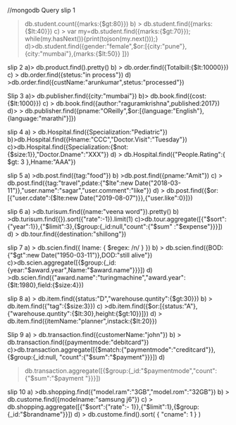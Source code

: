 //mongodb Query
slip 1
> db.student.count({marks:{$gt:80}})
b) > db.student.find({marks:{$lt:40}})
c) > var my=db.student.find({marks:{$gt:70}});
> while(my.hasNext()){print(tojson(my.next()));}
d)>db.student.find({gender:"female",$or:[{city:"pune"},{city:"mumbai"},{marks:{$lt:50}}
]})


slip 2
a)> db.product.find().pretty()
b) > db.order.find({Totalbill:{$lt:10000}})
c) > db.order.find({stetus:"in process"})
d) >db.order.find({custName:"arunkumar",stetus:"processed"})

Slip 3
a)> db.publisher.find({city:"mumbai"})
b)> db.book.find({cost:{$lt:1000}})
c) > db.book.find({author:"raguramkrishna",published:2017})
d)> >
db.publisher.find({pname:"OReilly",$or:[{language:"English"},{language:"marathi"}]})

slip 4
a) > db.Hospital.find({Specialization:"Pediatric"})
b)>db.Hospital.find({Hname:"CCC","Doctor.Visit":"Tuesday"})
c)>db.Hospital.find({Specialization:{$not:{$size:1}},"Doctor.Dname":"XXX"})
d) > db.Hospital.find({"People.Rating":{ $gt: 3 },Hname:"AAA"})


slip 5
a) >db.post.find({tag:"food"})
b) >db.post.find({pname:"Amit"})
c) > db.post.find({tag:"travel",pdate:{"$lte":new Date("2018-03-
11")},"user.name":"sagar","user.comment":"like"})
d) > db.post.find({$or:[{"user.cdate":{$lte:new Date("2019-08-07")}},{"user.like":0}]})

slip 6
a) >db.turisum.find({name:"veena word"}).pretty()
b) >db.turisum.find({}).sort({"rate":-1}).limit(1)
c)>db.tour.aggregate([{"$sort":{"year":1}},{"$limit":3},{$group:{_id:null,"count":{"$sum"
:"$expense"}}}])
d) > db.tour.find({destination:"shillong"})

slip 7
a) > db.scien.find({ lname: { $regex: /n/ } })
b) > db.scien.find({BOD:{"$gt":new Date("1950-03-11")},DOD:"still alive"})
c)>db.scien.aggregate([{$group:{_id:{year:"$award.year",Name:"$award.name"}}}])
d) >db.scien.find({"award.name":"turingmachine","award.year":{$lt:1980},field:{$size:4}})

slip 8
a) > db.item.find({status:"D","warehouse.quntity":{$gt:30}})
b) > db.item.find({"tag":{$size:3}})
c) >db.item.find({$or:[{status:"A"},{"warehouse.quntity":{$lt:30},height:{$gt:10}}]})
d) > db.item.find({itemName:"planner",instack:{$lt:20}})

Slip 9
a) > db.transaction.find({customerName:"john"})
b) > db.transaction.find({paymentmode:"debitcard"})
c)>db.transaction.aggregate([{$match:{"paymentmode":"creditcard"}},{$group:{_id:null,
"count":{"$sum":"$payment"}}}])
d)
>db.transaction.aggregate([{$group:{_id:"$paymentmode","count":{"$sum":"$payment
"}}}])

slip 10
a) >db.shopping.find({"model.ram":"3GB","model.rom":"32GB"})
b) > db.custome.find({modelname:"samsung j6"})
c) > db.shopping.aggregate([{"$sort":{"rate":-
1}},{"$limit":1},{$group:{_id:"$brandname"}}])
d) > db.custome.find().sort( { "cname": 1 } )
